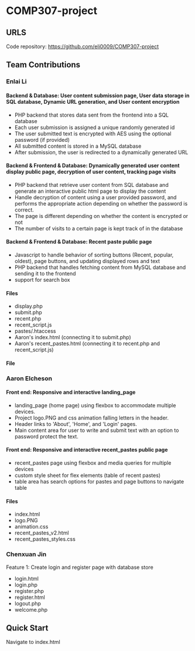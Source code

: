 # COMP307-project
## URLS
Code repository: https://github.com/eli0009/COMP307-project
## Team Contributions

### Enlai Li
#### Backend & Database: User content submission page, User data storage in SQL database, Dynamic URL generation, and User content encryption
- PHP backend that stores data sent from the frontend into a SQL database
- Each user submission is assigned a unique randomly generated id
- The user submitted text is encrypted with AES using the optional password (if provided)
- All submitted content is stored in a MySQL database
- After submission, the user is redirected to a dynamically generated URL
#### Backend & Frontend & Database: Dynamically generated user content display public page, decryption of user content, tracking page visits 
- PHP backend that retrieve user content from SQL database and generate an interactive public html page to display the content
- Handle decryption of content using a user provided password, and performs the appropriate action depending on whether the password is correct.
- The page is different depending on whether the content is encrypted or not
- The number of visits to a certain page is kept track of in the database
#### Backend & Frontend & Database: Recent paste public page
- Javascript to handle behavior of sorting buttons (Recent, popular, oldest), page buttons, and updating displayed rows and text
- PHP backend that handles fetching content from MySQL database and sending it to the frontend
- support for search box 
#### Files
- display.php
- submit.php 
- recent.php
- recent_script.js
- pastes/.htaccess 
- Aaron's index.html (connecting it to submit.php)
- Aaron's recent_pastes.html (connecting it to recent.php and recent_script.js)
#### File
### Aaron Elcheson
#### Front end: Responsive and interactive landing_page
- landing_page (home page) using flexbox to accommodate multiple devices.
- Project logo.PNG and css animation falling letters in the header.
- Header links to 'About', 'Home', and 'Login' pages.
- Main content area for user to write and submit text with an option to password protect the text.
#### Front end: Responsive and interactive recent_pastes public page
- recent_pastes page using flexbox and media queries for multiple devices
- custom style sheet for flex elements (table of recent pastes)
- table area has search options for pastes and page buttons to navigate table
#### Files
- index.html
- logo.PNG
- animation.css
- recent_pastes_v2.html
- recent_pastes_styles.css
### Chenxuan Jin
Feature 1: Create login and register page with database store
- login.html
- login.php
- register.php
- register.html
- logout.php
- welcome.php


## Quick Start

Navigate to index.html
